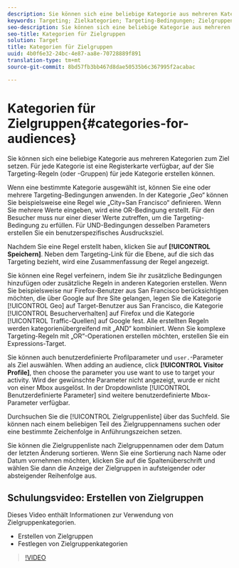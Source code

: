 ```yaml
---
description: Sie können sich eine beliebige Kategorie aus mehreren Kategorien zum Ziel setzen. Für jede Kategorie ist eine Registerkarte verfügbar, auf der Sie Targeting-Regeln (oder -Gruppen) für jede Kategorie erstellen können.
keywords: Targeting; Zielkategorien; Targeting-Bedingungen; Zielgruppenmanager; benutzerdefinierte Profilparameter; Besucherprofil; benutzerdefinierte Benutzerparameter; Zielregeln
seo-description: Sie können sich eine beliebige Kategorie aus mehreren Kategorien zum Ziel setzen. Für jede Kategorie ist eine Registerkarte verfügbar, auf der Sie Targeting-Regeln (oder -Gruppen) für jede Kategorie erstellen können.
seo-title: Kategorien für Zielgruppen
solution: Target
title: Kategorien für Zielgruppen
uuid: 4b0f6e32-24bc-4e87-aa8e-70728889f891
translation-type: tm+mt
source-git-commit: 8bd57fb3bb467d8dae50535b6c367995f2acabac

---
```



# Kategorien für Zielgruppen{#categories-for-audiences}

Sie können sich eine beliebige Kategorie aus mehreren Kategorien zum Ziel setzen. Für jede Kategorie ist eine Registerkarte verfügbar, auf der Sie Targeting-Regeln (oder -Gruppen) für jede Kategorie erstellen können.

Wenn eine bestimmte Kategorie ausgewählt ist, können Sie eine oder mehrere Targeting-Bedingungen anwenden. In der Kategorie „Geo“ können Sie beispielsweise eine Regel wie „City=San Francisco“ definieren. Wenn Sie mehrere Werte eingeben, wird eine OR-Bedingung erstellt. Für den Besucher muss nur einer dieser Werte zutreffen, um die Targeting-Bedingung zu erfüllen. Für UND-Bedingungen desselben Parameters erstellen Sie ein benutzerspezifisches Ausdrucksziel.

Nachdem Sie eine Regel erstellt haben, klicken Sie auf **[!UICONTROL Speichern]**. Neben dem Targeting-Link für die Ebene, auf die sich das Targeting bezieht, wird eine Zusammenfassung der Regel angezeigt.

Sie können eine Regel verfeinern, indem Sie ihr zusätzliche Bedingungen hinzufügen oder zusätzliche Regeln in anderen Kategorien erstellen. Wenn Sie beispielsweise nur Firefox-Benutzer aus San Francisco berücksichtigen möchten, die über Google auf Ihre Site gelangen, legen Sie die Kategorie [!UICONTROL Geo] auf Target-Benutzer aus San Francisco, die Kategorie [!UICONTROL Besucherverhalten] auf Firefox und die Kategorie [!UICONTROL Traffic-Quellen] auf Google fest. Alle erstellten Regeln werden kategorienübergreifend mit „AND“ kombiniert. Wenn Sie komplexe Targeting-Regeln mit „OR“-Operationen erstellen möchten, erstellen Sie ein Expressions-Target.

Sie können auch benutzerdefinierte Profilparameter und `user.`-Parameter als Ziel auswählen. When adding an audience, click **[!UICONTROL Visitor Profile]**, then choose the parameter you use want to use to target your activity. Wird der gewünschte Parameter nicht angezeigt, wurde er nicht von einer Mbox ausgelöst. In der Dropdownliste [!UICONTROL Benutzerdefinierte Parameter] sind weitere benutzerdefinierte Mbox-Parameter verfügbar.

Durchsuchen Sie die [!UICONTROL Zielgruppenliste] über das Suchfeld. Sie können nach einem beliebigen Teil des Zielgruppennamens suchen oder eine bestimmte Zeichenfolge in Anführungszeichen setzen.

Sie können die Zielgruppenliste nach Zielgruppennamen oder dem Datum der letzten Änderung sortieren. Wenn Sie eine Sortierung nach Name oder Datum vornehmen möchten, klicken Sie auf die Spaltenüberschrift und wählen Sie dann die Anzeige der Zielgruppen in aufsteigender oder absteigender Reihenfolge aus.

## Schulungsvideo: Erstellen von Zielgruppen

Dieses Video enthält Informationen zur Verwendung von Zielgruppenkategorien.

* Erstellen von Zielgruppen
* Festlegen von Zielgruppenkategorien

>[!VIDEO](https://video.tv.adobe.com/v/17392?captions=ger)